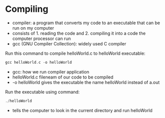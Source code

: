 # Compiling

- compiler: a program that converts my code to an executable that can be run on my computer
- consists of 1. reading the code and 2. compiling it into a code the computer processor can run
- gcc (GNU Compiler Collection): widely used C compiler

Run this command to compile helloWorld.c to helloWorld executable:

```c
gcc helloWorld.c -o helloWorld
````
- gcc: how we run compiler application
- helloWorld.c fileneam of our code to be compiled
- -o helloWorld gives the executable the name helloWorld instead of a.out

Run the executable using command:
```c
./helloWorld
````
- tells the computer to look in the current directory and run helloWorld